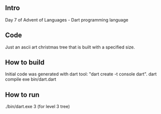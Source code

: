 ## Intro
Day 7 of Advent of Languages - Dart programming language

## Code

Just an ascii art christmas tree that is built with a specified size.


## How to build

Initial code was generated with dart tool: "dart create -t console dart".
dart compile exe bin/dart.dart

## How to run

./bin/dart.exe 3   (for level 3 tree)